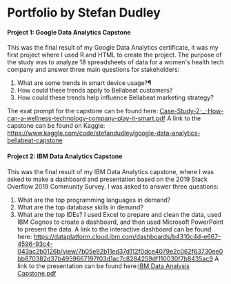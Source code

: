 # Portfolio by Stefan Dudley

#### Project 1: Google Data Analytics Capstone
This was the final result of my Google Data Analytics certificate, it was my first project where I used R and HTML to create the project.
The purpose of the study was to analyze 18 spreadsheets of data for a women's health tech company and answer three main questions for stakeholders:
1. What are some trends in smart device usage?¶
2. How could these trends apply to Bellabeat customers?
3. How could these trends help influence Bellabeat marketing strategy?

The exat prompt for the capstone can be found here: [Case-Study-2-_-How-can-a-wellness-technology-company-play-it-smart.pdf](https://github.com/Dudlst01/Portfolio/files/11357009/Case-Study-2-_-How-can-a-wellness-technology-company-play-it-smart.pdf)
A link to the capstone can be found on Kaggle: https://www.kaggle.com/code/stefandudley/google-data-analytics-bellabeat-capstone

#### Project 2: IBM Data Analytics Capstone
This was the final result of my IBM Data Analytics capstone, where I was asked to make a dashboard and presentation based on the 2019 Stack Overflow 2019 Community Survey. I was asked to answer three questions:
1. What are the top programming languages in demand?
2. What are the top database skills in demand?
3. What are the top IDEs?
I used Excel to prepare and clean the data, used IBM Cognos to create a dashboard, and then used Microsoft PowerPoint to present the data.
A link to the interactive dashboard can be found here: https://dataplatform.cloud.ibm.com/dashboards/b4310c4d-e667-4596-93c4-043ac2b0126b/view/7b05e92b11ed37d112f0dce4079e2c062f63730ee0bb870382d37b4959667197f03d1ac7c8284259df110030f7b8435ac9
A link to the presentation can be found here:[IBM Data Analysis Capstone.pdf](https://github.com/Dudlst01/Portfolio/files/11357128/IBM.Data.Analysis.Capstone.pdf)
